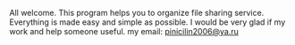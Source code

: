 All welcome.
This program helps you to organize file sharing service. Everything is made easy and simple as possible. I would be very glad if my work and help someone useful.
my email: pinicilin2006@ya.ru
